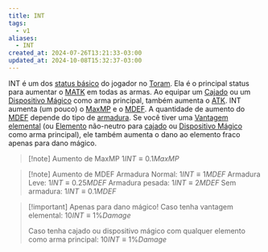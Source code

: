 ```yaml
---
title: INT
tags:
  - v1
aliases:
  - INT
created_at: 2024-07-26T13:21:33-03:00
updated_at: 2024-10-08T15:32:37-03:00
---
```


INT é um dos [status básico](../../../../entrada/2024/07/26/Toram_Status_basico.md) do jogador no [Toram](../../../../entrada/2024/07/26/Toram.md). Ela é o principal status para aumentar o [MATK](../../../../entrada/2024/07/10/Toram_MATK.md) em todas as armas. Ao equipar um [Cajado](../../../../entrada/2024/07/09/Toram_Staff.md) ou um [Dispositivo Mágico](../../../../entrada/2024/07/09/Toram_Magic_Device.md) como arma principal, também aumenta o [ATK](../../../../entrada/2024/07/09/Toram_ATK.md). INT aumenta (um pouco) o [MaxMP](../../../../entrada/2024/07/10/Toram_MaxMP.md)  e o [MDEF](../../../../entrada/2024/07/10/Toram_MDEF.md). A quantidade de aumento do [MDEF](../../../../entrada/2024/07/10/Toram_MDEF.md) depende do tipo de [armadura](../../../../entrada/2024/07/10/Toram_armadura.md). Se você tiver uma [Vantagem elemental](../../../../entrada/2024/07/12/Toram_vantagem_elemental.md) (ou [Elemento](../../../../entrada/2024/07/10/Toram_Elemento.md) não-neutro para [cajado](../../../../entrada/2024/07/09/Toram_Staff.md) ou [Dispositivo Mágico](../../../../entrada/2024/07/09/Toram_Magic_Device.md) como arma principal), ele também aumenta o dano ao elemento fraco apenas para dano mágico.

> [!note] Aumento de MaxMP
> $1 INT \equiv 0.1MaxMP$


> [!note] Aumento de MDEF
> Armadura Normal: $1 INT \equiv 1 MDEF$
> Armadura Leve: $1 INT \equiv 0.25 MDEF$
> Armadura pesada: $1 INT \equiv 2 MDEF$
> Sem armadura: $1 INT \equiv 0.1 MDEF$

> [!important] Apenas para dano mágico!
> Caso tenha vantagem elemental:
> $10 INT \equiv 1\% Damage$
> 
> Caso tenha cajado ou dispositivo mágico com qualquer elemento como arma principal:
> $10 INT \equiv 1\% Damage$

